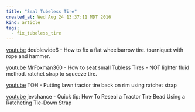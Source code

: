 ```yaml
---
title: "Seal Tubeless Tire"
created_at: Wed Aug 24 13:37:11 MDT 2016
kind: article
tags:
  - fix_tubeless_tire
---
```


<a href="https://www.youtube.com/watch?v=pdTxTSPhdrg" target="_blank">youtube</a>
doublewide6 - How to fix a flat wheelbarrow tire.  tourniquet with rope and hammer.

<a href="https://www.youtube.com/watch?v=BZ651hdwCM4" target="_blank">youtube</a>
MrFoxman360 - How to seat small Tubless Tires - NOT lighter fluid method.  ratchet strap to squeeze tire.

<a href="https://www.youtube.com/watch?v=AgmfEar0vBc" target="_blank">youtube</a>
TOH - Putting lawn tractor tire back on rim using ratchet strap

<a href="https://www.youtube.com/watch?v=tt33za7yCLE" target="_blank">youtube</a>
jevchance - Quick tip: How To Reseal a Tractor Tire Bead Using a Ratcheting Tie-Down Strap

<!--
html boilerplate
<a href="" target="_blank"></a>
<a name=""></a>
<img src="" width="400px">
<ul>
  <li></li>
</ul>
<pre>
</pre>
<pre><code>
</code></pre>
-->
